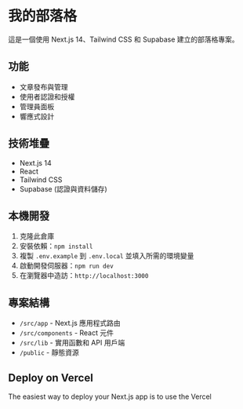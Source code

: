 # 我的部落格

這是一個使用 Next.js 14、Tailwind CSS 和 Supabase 建立的部落格專案。

## 功能

- 文章發布與管理
- 使用者認證和授權
- 管理員面板
- 響應式設計

## 技術堆疊

- Next.js 14
- React
- Tailwind CSS
- Supabase (認證與資料儲存)

## 本機開發

1. 克隆此倉庫
2. 安裝依賴：`npm install`
3. 複製 `.env.example` 到 `.env.local` 並填入所需的環境變量
4. 啟動開發伺服器：`npm run dev`
5. 在瀏覽器中造訪：`http://localhost:3000`

## 專案結構

- `/src/app` - Next.js 應用程式路由
- `/src/components` - React 元件
- `/src/lib` - 實用函數和 API 用戶端
- `/public` - 靜態資源


## Deploy on Vercel
The easiest way to deploy your Next.js app is to use the Vercel

